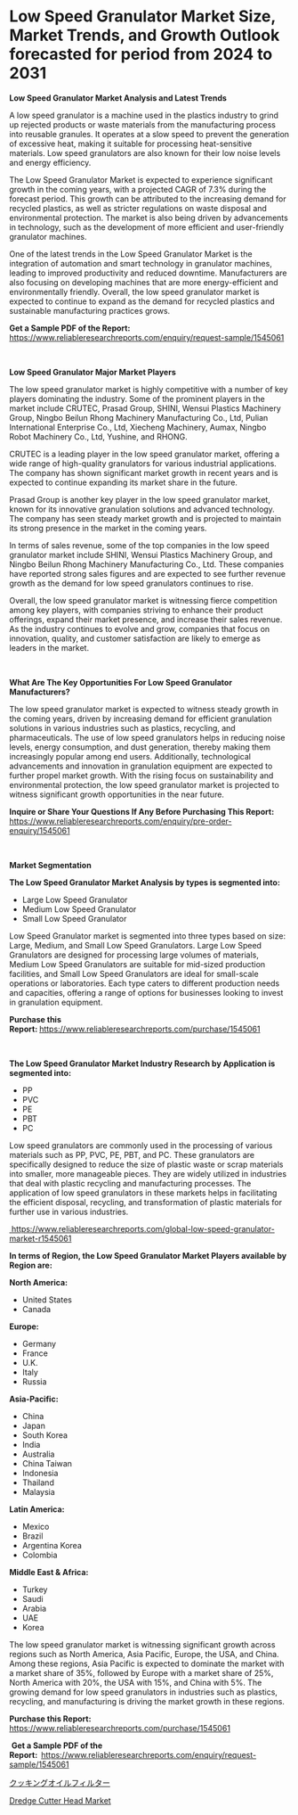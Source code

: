 <p><h1>Low Speed Granulator Market Size, Market Trends, and Growth Outlook forecasted for period from 2024 to 2031</h1></p><p><strong>Low Speed Granulator Market Analysis and Latest Trends</strong></p>
<p><p>A low speed granulator is a machine used in the plastics industry to grind up rejected products or waste materials from the manufacturing process into reusable granules. It operates at a slow speed to prevent the generation of excessive heat, making it suitable for processing heat-sensitive materials. Low speed granulators are also known for their low noise levels and energy efficiency.</p><p>The Low Speed Granulator Market is expected to experience significant growth in the coming years, with a projected CAGR of 7.3% during the forecast period. This growth can be attributed to the increasing demand for recycled plastics, as well as stricter regulations on waste disposal and environmental protection. The market is also being driven by advancements in technology, such as the development of more efficient and user-friendly granulator machines.</p><p>One of the latest trends in the Low Speed Granulator Market is the integration of automation and smart technology in granulator machines, leading to improved productivity and reduced downtime. Manufacturers are also focusing on developing machines that are more energy-efficient and environmentally friendly. Overall, the low speed granulator market is expected to continue to expand as the demand for recycled plastics and sustainable manufacturing practices grows.</p></p>
<p><strong>Get a Sample PDF of the Report:&nbsp;</strong> <a href="https://www.reliableresearchreports.com/enquiry/request-sample/1545061">https://www.reliableresearchreports.com/enquiry/request-sample/1545061</a></p>
<p>&nbsp;</p>
<p><strong>Low Speed Granulator Major Market Players</strong></p>
<p><p>The low speed granulator market is highly competitive with a number of key players dominating the industry. Some of the prominent players in the market include CRUTEC, Prasad Group, SHINI, Wensui Plastics Machinery Group, Ningbo Beilun Rhong Machinery Manufacturing Co., Ltd, Pulian International Enterprise Co., Ltd, Xiecheng Machinery, Aumax, Ningbo Robot Machinery Co., Ltd, Yushine, and RHONG.</p><p>CRUTEC is a leading player in the low speed granulator market, offering a wide range of high-quality granulators for various industrial applications. The company has shown significant market growth in recent years and is expected to continue expanding its market share in the future.</p><p>Prasad Group is another key player in the low speed granulator market, known for its innovative granulation solutions and advanced technology. The company has seen steady market growth and is projected to maintain its strong presence in the market in the coming years.</p><p>In terms of sales revenue, some of the top companies in the low speed granulator market include SHINI, Wensui Plastics Machinery Group, and Ningbo Beilun Rhong Machinery Manufacturing Co., Ltd. These companies have reported strong sales figures and are expected to see further revenue growth as the demand for low speed granulators continues to rise.</p><p>Overall, the low speed granulator market is witnessing fierce competition among key players, with companies striving to enhance their product offerings, expand their market presence, and increase their sales revenue. As the industry continues to evolve and grow, companies that focus on innovation, quality, and customer satisfaction are likely to emerge as leaders in the market.</p></p>
<p>&nbsp;</p>
<p><strong>What Are The Key Opportunities For Low Speed Granulator Manufacturers?</strong></p>
<p><p>The low speed granulator market is expected to witness steady growth in the coming years, driven by increasing demand for efficient granulation solutions in various industries such as plastics, recycling, and pharmaceuticals. The use of low speed granulators helps in reducing noise levels, energy consumption, and dust generation, thereby making them increasingly popular among end users. Additionally, technological advancements and innovation in granulation equipment are expected to further propel market growth. With the rising focus on sustainability and environmental protection, the low speed granulator market is projected to witness significant growth opportunities in the near future.</p></p>
<p><strong>Inquire or Share Your Questions If Any Before Purchasing This Report:</strong> <a href="https://www.reliableresearchreports.com/enquiry/pre-order-enquiry/1545061">https://www.reliableresearchreports.com/enquiry/pre-order-enquiry/1545061</a></p>
<p>&nbsp;</p>
<p><strong>Market Segmentation</strong></p>
<p><strong>The Low Speed Granulator Market Analysis by types is segmented into:</strong></p>
<p><ul><li>Large Low Speed Granulator</li><li>Medium Low Speed Granulator</li><li>Small Low Speed Granulator</li></ul></p>
<p><p>Low Speed Granulator market is segmented into three types based on size: Large, Medium, and Small Low Speed Granulators. Large Low Speed Granulators are designed for processing large volumes of materials, Medium Low Speed Granulators are suitable for mid-sized production facilities, and Small Low Speed Granulators are ideal for small-scale operations or laboratories. Each type caters to different production needs and capacities, offering a range of options for businesses looking to invest in granulation equipment.</p></p>
<p><strong>Purchase this Report:&nbsp;</strong><a href="https://www.reliableresearchreports.com/purchase/1545061">https://www.reliableresearchreports.com/purchase/1545061</a></p>
<p>&nbsp;</p>
<p><strong>The Low Speed Granulator Market Industry Research by Application is segmented into:</strong></p>
<p><ul><li>PP</li><li>PVC</li><li>PE</li><li>PBT</li><li>PC</li></ul></p>
<p><p>Low speed granulators are commonly used in the processing of various materials such as PP, PVC, PE, PBT, and PC. These granulators are specifically designed to reduce the size of plastic waste or scrap materials into smaller, more manageable pieces. They are widely utilized in industries that deal with plastic recycling and manufacturing processes. The application of low speed granulators in these markets helps in facilitating the efficient disposal, recycling, and transformation of plastic materials for further use in various industries.</p></p>
<p><a href="https://www.reliableresearchreports.com/global-low-speed-granulator-market-r1545061">&nbsp;https://www.reliableresearchreports.com/global-low-speed-granulator-market-r1545061</a></p>
<p><strong>In terms of Region, the Low Speed Granulator Market Players available by Region are:</strong></p>
<p>
    <p> <strong> North America: </strong>
        <ul>
            <li>United States</li>
            <li>Canada</li>
        </ul>
        </p> 
    <p> <strong> Europe: </strong>
        <ul>
            <li>Germany</li>
            <li>France</li>
            <li>U.K.</li>
            <li>Italy</li>
            <li>Russia</li>
        </ul>
        </p> 
    <p> <strong> Asia-Pacific: </strong>
        <ul>
            <li>China</li>
            <li>Japan</li>
            <li>South Korea</li>
            <li>India</li>
            <li>Australia</li>
            <li>China Taiwan</li>
            <li>Indonesia</li>
            <li>Thailand</li>
            <li>Malaysia</li>
        </ul>
        </p> 
    <p> <strong> Latin America: </strong>
        <ul>
            <li>Mexico</li>
            <li>Brazil</li>
            <li>Argentina Korea</li>
            <li>Colombia</li>
        </ul>
        </p> 
    <p> <strong> Middle East & Africa: </strong>
        <ul>
            <li>Turkey</li>
            <li>Saudi</li>
            <li>Arabia</li>
            <li>UAE</li>
            <li>Korea</li>
        </ul>
    </p>
    </p>
<p><p>The low speed granulator market is witnessing significant growth across regions such as North America, Asia Pacific, Europe, the USA, and China. Among these regions, Asia Pacific is expected to dominate the market with a market share of 35%, followed by Europe with a market share of 25%, North America with 20%, the USA with 15%, and China with 5%. The growing demand for low speed granulators in industries such as plastics, recycling, and manufacturing is driving the market growth in these regions.</p></p>
<p><strong>Purchase this Report: </strong><a href="https://www.reliableresearchreports.com/purchase/1545061">https://www.reliableresearchreports.com/purchase/1545061</a></p>
<p>&nbsp;<strong>Get a Sample PDF of the Report:&nbsp;&nbsp;</strong><a href="https://www.reliableresearchreports.com/enquiry/request-sample/1545061">https://www.reliableresearchreports.com/enquiry/request-sample/1545061</a></p>
<p><strong></strong></p>
<p><p><a href="https://github.com/oqxogxyvqe90775/Market-Research-Report-List-1/blob/main/723418528393.md">クッキングオイルフィルター</a></p><p><a href="https://github.com/RoccoManning/Market-Research-Report-List-4/blob/main/dredge-cutter-head-market.md">Dredge Cutter Head Market</a></p></p>